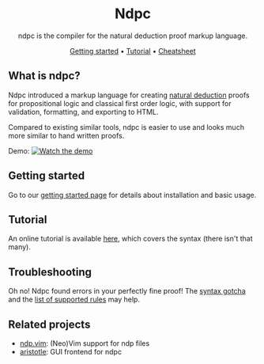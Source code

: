 <div align="center">

# Ndpc

ndpc is the compiler for the natural deduction proof markup language.

[Getting started](https://xiaoshihou514.github.io/ndpc/getting-started.html) •
[Tutorial](https://xiaoshihou514.github.io/ndpc/tutorial.html) •
[Cheatsheet](https://xiaoshihou514.github.io/ndpc/rules.html)

</div>

## What is ndpc?

Ndpc introduced a markup language for creating [natural deduction](https://wikipedia.org/wiki/Natural_deduction) proofs for propositional logic and classical first order logic, with support for validation, formatting, and exporting to HTML.

Compared to existing similar tools, ndpc is easier to use and looks much more similar to hand written proofs.

Demo:
[![Watch the demo](https://github.com/user-attachments/assets/154131b4-6535-4b51-a063-edaa01277080)](https://github.com/user-attachments/assets/70cd3fa3-d52d-4ab2-9554-aa5c1135f443)

## Getting started

Go to our [getting started page](https://xiaoshihou514.github.io/ndpc/getting-started.html) for details about installation and basic usage.

## Tutorial

An online tutorial is available [here](https://xiaoshihou514.github.io/ndpc/tutorial.html), which covers the syntax (there isn't that many).

## Troubleshooting

Oh no! Ndpc found errors in your perfectly fine proof! The [syntax gotcha](https://xiaoshihou514.github.io/ndpc/syntax-gotchas.html) and the [list of supported rules](https://xiaoshihou514.github.io/ndpc/rules.html) may help.

## Related projects

- [ndp.vim](https://github.com/xiaoshihou514/ndp.vim): (Neo)Vim support for ndp files
- [aristotle](https://github.com/xiaoshihou514/aristotle): GUI frontend for ndpc
